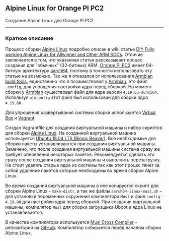 ## Alpine Linux for Orange PI PC2

Создание Alpine Linux для Orange PI PC2

***

### Краткое описание

Процесс сборки [Alpine Linux](https://wiki.alpinelinux.org/wiki/DIY_Fully_working_Alpine_Linux_for_Allwinner_and_Other_ARM_SOCs) подробно описан в wiki статье [DIY Fully working Alpine Linux for Allwinner and Other ARM SOCs](https://wiki.alpinelinux.org/wiki/DIY_Fully_working_Alpine_Linux_for_Allwinner_and_Other_ARM_SOCs). Отличие заключается в том, что указанная статья рассказывает процес создания для "обычных" (32-битных) ARM. [Orange PI PC2](http://www.orangepi.org/orangepipc2/) имеет 64-битную архитектуру [aarch64](https://ru.wikipedia.org/wiki/ARM_(%D0%B0%D1%80%D1%85%D0%B8%D1%82%D0%B5%D0%BA%D1%82%D1%83%D1%80%D0%B0)), поэтому в точности использовать эту статью не возможно. Так же я отказался от использования [Armbian build tools](https://github.com/armbian/build), единственно что я позаимствовал у [Armbian](https://www.armbian.com/), это файл ```.config```, для упрощения настройки ядра перед сборкой. На момент сборки у [Armbian](https://www.armbian.com/orange-pi-pc2/) существовал файл для ядра версии ```4.19.63-sunxi64```. Используя ```oldconfig``` этот файл был использован для сборки ядра ```4.19.80```.

Для упрощения развертывания системы сборки используется [Virtual Box](https://www.virtualbox.org/wiki/Linux_Downloads) и [Vagrant](https://help.ubuntu.ru/wiki/vagrant) 

Создан Vagrantfile для создания виртуальной машины и набор скриптов для сборки [Alpine Linux](https://alpinelinux.org/). На созданной виртуальной машине используется [Ubuntu 18.04 LTS (Bionic Beaver)](http://releases.ubuntu.com/18.04/). Все необходимые для сборки пакеты устанавливаются при создании виртуальной машины. Замечено, что после создания виртуальной машины система сразу же требует обновления некоторых пакетов. Рекомендуется сделать это сразу после создания виртуальной машины и выполнить перезагрузку. Не стоит удалять старые ядра из системы так как этот процес тянет за собой удаление пакетов которые необходимы во время сборки Alpine Linux.

Во время создания виртуальной машины в нее копируется скрипт для сборки Alpine Linux - ```make-distr```, а так же файлы ```aarch64-linux-musl.sh``` - для установки переменных окружения компилятора ```Musl``` и файл ```config-4.19.80``` для настройки ядра перед сборкой. При создании виртуальной машины, компилятор ```Musl``` для сборки загрузщика Uboot и ядра Linux не устанавливается. 

В качестве компилятора используется [Musl Cross Compiler](https://wiki.musl-libc.org/getting-started.html) - репозиторий на [GitHub](https://github.com/richfelker/musl-cross-make). Компилятор собирается перед началом сборки Alpine Linux.

